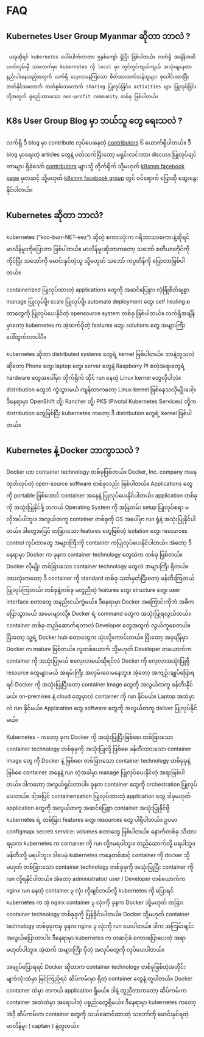 # FAQ

## Kubernetes User Group Myanmar ဆိုတာ ဘာလဲ ?

     ယခုဆိုရင် kubernetes ပေါ်ပေါက်လာတာ ၅နှစ်ကျော် ရှိပြီး ဖြစ်ပါတယ်။ လက်ရှိ အချိန်အထိ လက်လှမ်းမှီ သလောက်မှာ kubernetes ကို local မှာ တွင်တွင်ကျယ်ကျယ် အသုံးချနေတာ နည်းပါးနေသည့်အတွက် လက်ရှိ လေ့လာနေကြသော စိတ်အားထက်သန်သူများ စုပေါင်းထားပြီး တတ်နိုင်သလောက် တတ်စွမ်းသလောက် sharing ပြုလုပ်ခြင်း၊ activities များ ပြုလုပ်ခြင်းတို့အတွက် ဖွဲစည်းထားသော non-profit community တစ်ခု ဖြစ်ပါတယ်။

## K8s User Group Blog မှာ ဘယ်သူ တွေ ရေးသလဲ ?

  လက်ရှိ ဒီ blog မှာ contribute လုပ်ပေးနေတဲ့ [contributors](https://github.com/mm-k8s-ug/mm-k8s-articles/graphs/contributors) ၆ ယောက်ရှိပါတယ်။ ဒီ blog မှာရေးတဲ့ articles တွေနဲ့ ပတ်သက်ပြီးတော့ မရှင်းလင်းတာ၊ discuss ပြုလုပ်ချင်တာများ ရှိခဲ့သော် [contributors](https://github.com/mm-k8s-ug/mm-k8s-articles/graphs/contributors) များသို့ တိုက်ရိုက် သို့မဟုတ် [k8smm facebook page](http://fb.com/k8smm) မှတဆင့် သို့မဟုတ် [k8smm facebook group](https://www.fb.com/groups/k8smm) တွင် ဝင်ရောက် ပြောဆို ဆွေးနွေးနိုင်ပါတယ်။

## Kubernetes ဆိုတာ ဘာလဲ?

kubernetes \(“koo-burr-NET-eez”\) ဆိုတဲ့ စကားလုံးက ဂရိဘာသာစကားနဲ့ဆိုရင် မာလိန်မူးကိုပြောတာ ဖြစ်ပါတယ်။ မာလိန်မူးဆိုတာကတော့ သဘော် စတီယာတိုင်ကိုကိုင်ပြီး သဘော်ကို မောင်းနှင်တဲ့သူ သို့မဟုတ် သဘော် ကပ္ပတိန်ကို ပြောတာဖြစ်ပါတယ်။

containerized ပြုလုပ်ထားတဲ့ applications တွေကို အဆင်ပြေစွာ၊ လုံခြုံစိတ်ချစွာ manage ပြုလုပ်ဖို့၊ scale ပြုလုပ်ဖို့၊ automate deployment တွေ၊ self healing စတာတွေကို ပြုလုပ်ပေးနိုင်တဲ့ opensource system တစ်ခု ဖြစ်ပါတယ်။ လက်ရှိအချိန်မှာတော့ kubernetes က အဲ့ထက်ပိုတဲ့ features တွေ၊ solutions တွေ အများကြီး ပေါ်ထွက်လာပါပီ။

kubernetes ဆိုတာ distributed systems တွေရဲ့ kernel ဖြစ်ပါတယ်။ ဘာနဲ့တူသလဲ ဆိုတော့ Phone တွေ၊ laptop တွေ၊ server တွေနဲ့ Raspberry PI စတဲ့အရာတွေရဲ့ hardware တွေအပေါ်မှာ တိုက်ရိုက် ထိုင် run နေတဲ့ Linux kernel တွေလိုပါဘဲ။ distribution တွေဘဲ ကွဲသွားမယ် ကျန်တာကတော့ Linux kernel ဖြစ်နေသလိုမျိုးပေါ့။ ဒီနေရာမှာ OpenShift တို့၊ Rancher တို့၊ PKS \(Pivotal Kubernetes Services\) တို့က distribution တွေဖြစ်ပြီး kubernetes ကတော့ ဒီ distribution တွေရဲ့ kernel ဖြစ်ပါတယ်။

## Kubernetes နဲ့ Docker ဘာကွာသလဲ ?

Docker ဟာ container technology တစ်ခုဖြစ်တယ်။ Docker, Inc. company ကနေ ထုတ်လုပ်တဲ့ open-source software တစ်ခုလည်း ဖြစ်ပါတယ်။ Applications တွေကို portable ဖြစ်အောင် container အနေနဲ့ ပြုလုပ်ပေးနိုင်ပါတယ်။ application တစ်ခုကို အသုံးပြုနိုင်ဖို့ တကယ် Operating System ကို အမြဲတမ်း setup ပြုလုပ်စရာ မလိုအပ်ပါဘူး။ အလွယ်တကူ container တစ်ခုကို OS အပေါ်မှာ run ရုံနဲ့ အသုံးပြုနိုင်ပါတယ်။ ဒါတွေအပြင် တခြားသော features တွေဖြစ်တဲ့ isolation တွေ၊ resources control လုပ်တာတွေ အများကြီးကို container ကပြုလုပ်ပေးနိုင်ပါတယ်။ အဲတော့ ဒီနေရာမှာ Docker က ခုနက container technology တွေထဲက တစ်ခု ဖြစ်တယ်။ Docker လိုမျိုး တစ်ခြားသော container technology တွေလဲ အများကြီး ရှိတယ်။ အားလုံးကတော့ ဒီ container ကို standard တစ်ခု သတ်မှတ်ပြီးတော့ ဖန်တီးကြတယ် ပြုလုပ်ကြတယ်၊ တစ်ခုနဲ့တစ်ခု မတူညီတဲ့ features တွေ၊ structure တွေ၊ user interface စတာတွေ အနည်းငယ်ကွဲမယ်။ ဒီနေရာမှာ Docker အကြောင်းကိုဘဲ အဓိက ပြောသွားမယ် အမေးများလို့။ Docker ရဲ့ command တွေက အသုံးပြုရလွယ်တယ်။ container တစ်ခု တည်ဆောက်ရတာလဲ Developer တွေအတွက် လွယ်ကူစေတယ်။ ပြီးတော့ သူ့ရဲ့ Docker hub စတာတွေက သုံးလို့ကောင်းတယ်။ ပြီးတော့ အခုချိန်မှာ Docker က mature ဖြစ်တယ်။ လူတစ်ယောက် သို့မဟုတ် Developer တယောက်က container ကို အသုံးပြုမယ် စလေ့လာမယ်ဆိုရင်လဲ Docker ကို လေ့လာအသုံးပြုဖို့ resource တွေများမယ် အရမ်းကြီး အလှမ်းဝေးမနေဘူး။ အဲ့တော့ အကျဉ်းချုပ်ပြောရရင် Docker ကို အသုံးပြုပြီးတော့ container image တွေကို အလွယ်တကူ ဖန်တီးနိုင်မယ်၊ on-premises နဲ့ cloud တွေမှာလဲ container ကို run နိုင်မယ်။ Laptop အထဲမှာလဲ run နိုင်မယ်။ Application တွေ software တွေကို အလွယ်တကူ deliver ပြုလုပ်နိုင်မယ်။

 Kubernetes - ကတော့ ခုက Docker ကို အသုံးပြုပြီးဖြစ်စေ၊ တစ်ခြားသော container technology တစ်ခုခုကို အသုံးပြုလို့ ဖြစ်စေ ဖန်တီးထားသော container image တွေ ကို Docker နဲ့ ဖြစ်စေ၊ တစ်ခြားသော container technology တစ်ခုခုနဲ့ ဖြစ်စေ container အနေနဲ့ run တဲ့အခါမှာ manage ပြုလုပ်ပေးနိုင်တဲ့ အရာဖြစ်ပါတယ်။ ဒါကတော့ အလွယ်ရှင်းတာပါ။ ခုနက container တွေကို orchestration ပြုလုပ်ပေးတယ်။ ဒါ့အပြင် containerization ပြုလုပ်ထားတဲ့ application တွေ ဒါမှမဟုတ် application တွေကို အလွယ်တကူ အဆင်ပြေစွာ container အသုံးပြုနိုင်ဖို့ kubernetes ရဲ့ တစ်ခြား features တွေ၊ resources တွေ ပါရှိပါတယ်။ ဥပမာ configmap၊ secret၊ service၊ volumes စတာတွေ ဖြစ်ပါတယ်။ နောက်တစ်ခု သိထားရမှာက kubernetes က container ကို run လို့nမရပါဘူး။ တည်ဆောက်လို့ မရပါဘူး၊ ဖန်တီးလို့ မရပါဘူး။ ဒါပေမဲ့ kubernetes ကနေတစ်ဆင့် container ကို docker သို့ မဟုတ် တစ်ခြားသော container technology တစ်ခုခုကို အသုံးပြုပြီး container ကို run လို့ရနိုင်ပါတယ်။ အဲတော့ administrator/ user / Developer တစ်ယောက်က nginx run နေတဲ့ container ၃ လုံး လိုချင်တယ်လို့ kubernetes ကို ပြောရင် kubernetes က အဲ့ nginx container ၃ လုံးကို ခုနက Docker သို့မဟုတ် တခြား container technology တစ်ခုခုကို ပြန်ခိုင်းပါတယ်။ Docker သို့မဟုတ် container technology တစ်ခုခုကမှ ခုနက nginx ၃ လုံးကို run ပေးပါတယ်။ ဒါက အကြမ်းဖျင်း အလွယ်ပြောတာပါ။ ဒီနေရာမှာ kubernetes က တဆင့်ခံ စကားပြောပေးတဲ့ အရာမဟုတ်ပါဘူး။ အဲ့ထက် အများကြီး ပိုတဲ့ အလုပ်တွေကို လုပ်ပေးပါတယ်။

အချုပ်ပြောရရင် Docker ဆိုတာက container technology တစ်ခုဖြစ်တဲ့အတိုင်း မျက်လုံးထဲမှာ မြင်ကြည့်ရင် ဆိပ်ကမ်းမှာ ရှိတဲ့ container တွေနဲ့ တူပါတယ်။ Docker container ထဲမှာ တကယ် application ရှိမယ်။ ဒါနဲ့ တူညီတာကတော့ ဆိပ်ကမ်းက container အထဲထဲမှာ အရေးပါတဲ့ ပစ္စည်းတွေရှိမယ်။ ဒီနေရာမှာ kubernetes ကတော့ အဲဒီ့ ဆိပ်ကမ်းက container တွေကို သယ်ဆောင်ထားတဲ့ သဘော်ကို မောင်းနှင်ရတဲ့ မာလိန်မူး \( captain \) နဲ့တူတယ်။

